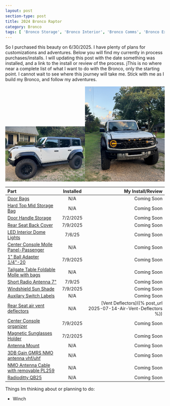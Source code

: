 ```yaml
---
layout: post
section-type: post
title: 2024 Bronco Raptor
category: Bronco
tags: [ 'Bronco Storage', 'Bronco Interior', 'Bronco Comms', 'Bronco Exterior' ]
---
```

So I purchased this beauty on 6/30/2025.  I have plenty of plans for customizations and adventures.  Below you will find my currently in process purchases/installs.  I will updating this post with the date something was installed, and a link to the install or review of the process.  jThis is no where near a complete list of what I want to do with the Bronco, only the starting point. I cannot wait to see where this journey will take me.  Stick with me as I build my Bronco, and follow my adventures.

<img src="/img/IMG_0259.jpg" width="50%" /><img src="/img/IMG_3207.jpg" width="50%" />

| Part | Installed | My Install/Review |
| :--- | :-------: | ----------------: |
| [Door Bags](http://amazon.com/dp/B0BBPQ5H55) | N/A | Coming Soon |
| [Hard Top Mid Storage Bag](http://amazon.com/dp/B0C4TCPDF6) | N/A | Coming Soon |
| [Door Handle Storage](http://amazon.com/dp/B0BRHW3R8P) | 7/2/2025 | Coming Soon |
| [Rear Seat Back Cover](http://amazon.com/dp/B09VL31QV5) | 7/9/2025 | Coming Soon |
| [LED Interior Dome Lights](http://amazon.com/dp/B0C4PJJ7DF) | 7/6/25 | Coming Soon |
| [Center Console Molle Panel-Passenger](http://amazon.com/dp/B0B5Z71BC7) | N/A | Coming Soon |
| [1" Ball Adapter 1/4"-20](http://amazon.com/dp/B0DT6Y1FJ3) | 7/9/2025 | Coming Soon |
| [Tailgate Table Foldable Molle with bags](http://amazon.com/dp/B0CQXLCC7G) | N/A | Coming Soon |
| [Short Radio Antenna 7"](http://amazon.com/dp/B0B9JCW3GK) | 7/9/25 | Coming Soon |
| [Windshield Sun Shade](http://amazon.com/dp/B0C1YMRZGQ) | 7/9/2025 | Coming Soon |
| [Auxilary Switch Labels](http://amazon.com/dp/B0BQG3ZRL3) | N/A | Coming Soon |
| [Rear Seat air vent deflectors](http://amazon.com/dp/B0CLJMY4MX) | N/A | [Vent Deflectors]({% post_url 2025-07-14-Air-Vent-Deflectors %}) |
| [Center Console organizer](http://amazon.com/dp/B0DDGXK9CV) | 7/9/2025 | Coming Soon |
| [Magnetic Sunglasses Holder](http://amazon.com/dp/B0DQP8SH4P) | 7/2/2025 | Coming Soon |
| [Antenna Mount](https://www.ruggedradios.com/products/antenna-mount-for-new-ford-bronco-driver-side-view-mirror?_pos=1&_psq=bronco&_ss=e&_v=1.0) | N/A | Coming Soon |
| [3DB Gain GMRS NMO antenna vhf/uhf](http://amazon.com/dp/B0BKG8QHHX) | N/A | Coming Soon |
| [NMO Antenna Cable with removable PL259](http://amazon.com/dp/B0DB56BT6C) | N/A | Coming Soon |
| [Radioditty QB25](https://www.radioddity.com/products/radioddity-qb25-pro-mini-mobile-radio-cable-cd-50w-high-gain-antenna) | N/A | Coming Soon |

Things Im thinking about or planning to do:
* Winch

